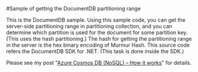 #Sample of getting the DocumentDB partitioning range

This is the DocumentDB sample.
Using this sample code, you can get the server-side partitioning range in partitioning collection, and you can determine which partition is used for the document for some partition key. (This uses the hash partitioning.)
The hash for getting the partitioning range in the server is the hex binary encoding of Murmur Hash. This source code refers the DocumentDB SDK for .NET. (This task is done inside the SDK.)

Please see my post "[Azure Cosmos DB (NoSQL) – How it works](https://tsmatz.wordpress.com/2016/12/07/azure-documentdb-and-mongodb-partitioning-replication-indexing/)" for details.
